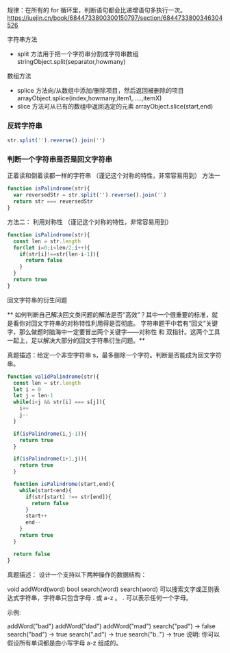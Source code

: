 规律：在所有的 for 循环里，判断语句都会比递增语句多执行一次。
https://juejin.cn/book/6844733800300150797/section/6844733800346304526

字符串方法 
- split 方法用于把一个字符串分割成字符串数组
stringObject.split(separator,howmany)

数组方法 
- splice 方法向/从数组中添加/删除项目，然后返回被删除的项目
arrayObject.splice(index,howmany,item1,.....,itemX)
- slice 方法可从已有的数组中返回选定的元素
arrayObject.slice(start,end)

### 反转字符串
```js
str.split('').reverse().join('')
```

### 判断一个字符串是否是回文字符串
正着读和倒着读都一样的字符串
（谨记这个对称的特性，非常容易用到）
方法一
```js
function isPalindrome(str){
  var reversedStr = str.split('').reverse().join('')
  return str === reversedStr
}
```
方法二： 利用对称性
（谨记这个对称的特性，非常容易用到）
```js
function isPalindrome(str){
  const len = str.length
  for(let i=0;i<len/2;i++){
    if(str[i]!==str[len-i-1]){
      return false
    }
  }
  return true
}
```

回文字符串的衍生问题

** 如何判断自己解决回文类问题的解法是否“高效”？其中一个很重要的标准，就是看你对回文字符串的对称特性利用得是否彻底。 字符串题干中若有“回文”关键字，那么做题时脑海中一定要冒出两个关键字——对称性 和 双指针。这两个工具一起上，足以解决大部分的回文字符串衍生问题。**

真题描述：给定一个非空字符串 s，最多删除一个字符。判断是否能成为回文字符串。
```js
function validPalindrome(str){
  const len = str.length
  let i = 0
  let j = len-1
  while(i<j && str[i] === s[j]){
    i++
    j--
  }

  if(isPalindrome(i,j-1)){
    return true
  }

  if(isPalindrome(i+1,j)){
    return true
  }

  function isPalindrome(start,end){
    while(start<end){
      if(str[start] !== str[end]){
        return false
      }
      start++
      end--
    }
    return true
  }

  return false
}
```
真题描述： 设计一个支持以下两种操作的数据结构：

void addWord(word)
bool search(word)
search(word) 可以搜索文字或正则表达式字符串，字符串只包含字母 . 或 a-z 。
. 可以表示任何一个字母。

示例:

addWord("bad")
addWord("dad")
addWord("mad")
search("pad") -> false
search("bad") -> true
search(".ad") -> true
search("b..") -> true
说明:
你可以假设所有单词都是由小写字母 a-z 组成的。
